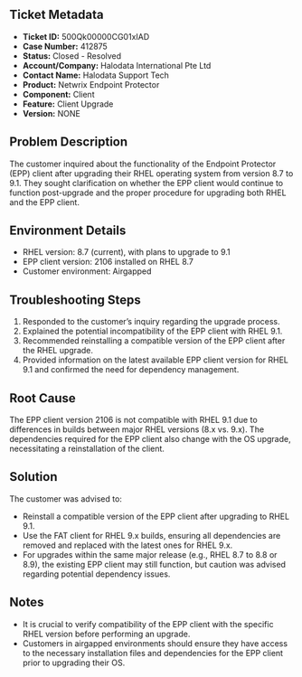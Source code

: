 ## Ticket Metadata
- **Ticket ID:** 500Qk00000CG01xIAD
- **Case Number:** 412875
- **Status:** Closed - Resolved
- **Account/Company:** Halodata International Pte Ltd
- **Contact Name:** Halodata Support Tech
- **Product:** Netwrix Endpoint Protector
- **Component:** Client
- **Feature:** Client Upgrade
- **Version:** NONE

## Problem Description
The customer inquired about the functionality of the Endpoint Protector (EPP) client after upgrading their RHEL operating system from version 8.7 to 9.1. They sought clarification on whether the EPP client would continue to function post-upgrade and the proper procedure for upgrading both RHEL and the EPP client.

## Environment Details
- RHEL version: 8.7 (current), with plans to upgrade to 9.1
- EPP client version: 2106 installed on RHEL 8.7
- Customer environment: Airgapped

## Troubleshooting Steps
1. Responded to the customer’s inquiry regarding the upgrade process.
2. Explained the potential incompatibility of the EPP client with RHEL 9.1.
3. Recommended reinstalling a compatible version of the EPP client after the RHEL upgrade.
4. Provided information on the latest available EPP client version for RHEL 9.1 and confirmed the need for dependency management.

## Root Cause
The EPP client version 2106 is not compatible with RHEL 9.1 due to differences in builds between major RHEL versions (8.x vs. 9.x). The dependencies required for the EPP client also change with the OS upgrade, necessitating a reinstallation of the client.

## Solution
The customer was advised to:
- Reinstall a compatible version of the EPP client after upgrading to RHEL 9.1.
- Use the FAT client for RHEL 9.x builds, ensuring all dependencies are removed and replaced with the latest ones for RHEL 9.x.
- For upgrades within the same major release (e.g., RHEL 8.7 to 8.8 or 8.9), the existing EPP client may still function, but caution was advised regarding potential dependency issues.

## Notes
- It is crucial to verify compatibility of the EPP client with the specific RHEL version before performing an upgrade.
- Customers in airgapped environments should ensure they have access to the necessary installation files and dependencies for the EPP client prior to upgrading their OS.